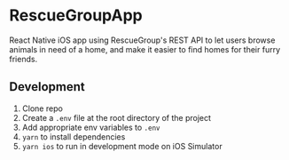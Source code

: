 # RescueGroupApp

React Native iOS app using RescueGroup's REST API to let users browse animals in need of a home, and make it easier to find homes for their furry friends.

## Development

1. Clone repo
2. Create a `.env` file at the root directory of the project
3. Add appropriate env variables to `.env`
4. `yarn` to install dependencies
5. `yarn ios` to run in development mode on iOS Simulator
